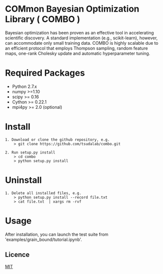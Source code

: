 COMmon Bayesian Optimization Library ( COMBO )
========
Bayesian optimization has been proven as an effective tool in accelerating scientific discovery.
A standard implementation (e.g., scikit-learn), however,
can accommodate only small training data.
COMBO is highly scalable due to an efficient protocol that employs
Thompson sampling, random feature maps, one-rank Cholesky update and
automatic hyperparameter tuning.


# Required Packages ############################
* Python 2.7.x
* numpy  >=1.10
* scipy  >= 0.16
* Cython >= 0.22.1
* mpi4py >= 2.0 (optional)


# Install ######################################
	1. Download or clone the github repository, e.g.
		> git clone https://github.com/tsudalab/combo.git

	2. Run setup.py install
		> cd combo
		> python setup.py install

# Uninstall

	1. Delete all installed files, e.g.
		> python setup.py install --record file.txt
		> cat file.txt  | xargs rm -rvf


# Usage
After installation, you can launch the test suite from 'examples/grain_bound/tutorial.ipynb'.


## Licence
[MIT](https://github.com/tcnksm/tool/blob/master/LICENCE)
